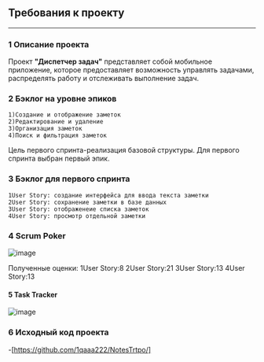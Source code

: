 ## Требования к проекту
---

### 1 Описание проекта
Проект **"Диспетчер задач"** представляет собой мобильное приложение, которое предоставляет возможность управлять задачами, распределять работу и отслеживать выполнение задач.  
### 2  Бэклог на уровне эпиков
  	1)Создание и отображение заметок
	2)Редактирование и удаление
	3)Организация заметок
	4)Поиск и фильтрация заметок
Цель первого спринта-реализация базовой структуры. Для первого спринта выбран первый эпик.
### 3 Бэклог для первого спринта
	1User Story: создание интерфейса для ввода текста заметки
	2User Story: сохранение заметки в базе данных
	3User Story: отображенеие списка заметок
	4User Story: просмотр отдельной заметки
### 4 Scrum Poker
 ![image](https://github.com/1qaaa222/NotesTrtpo/assets/113481180/665b2c7c-dcf0-4bc1-9931-408d2e0b7877)

Полученные оценки:
	1User Story:8                                                                                                                                                                                                        2User Story:21                                                         																                     3User Story:13									                      														4User Story:13
	 
#### 5 Task Tracker
![image](https://github.com/1qaaa222/NotesTrtpo/assets/113481180/f36b4c7f-5b3d-4b06-ba1c-051acc6f6555)
### 6 Исходный код проекта

-[https://github.com/1qaaa222/NotesTrtpo/]
